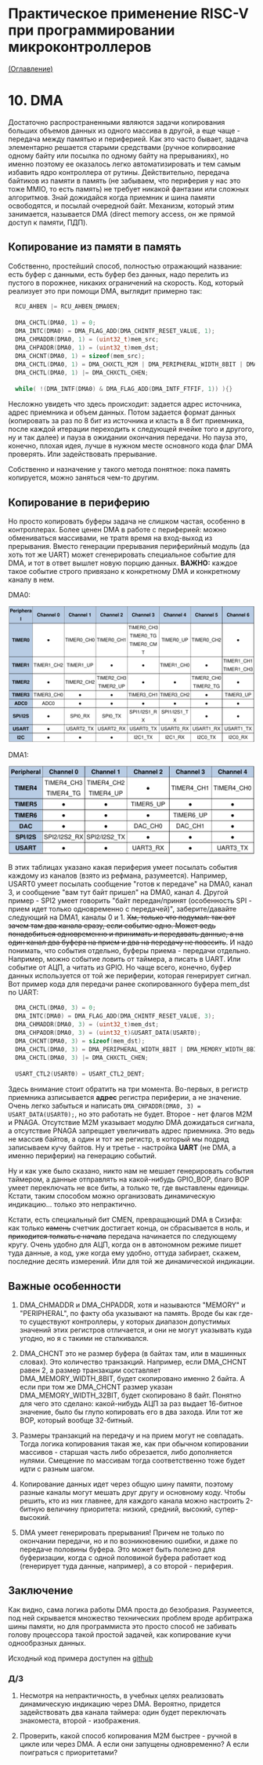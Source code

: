 # Практическое применение RISC-V при программировании микроконтроллеров

[(Оглавление)](index.md)

# 10. DMA

Достаточно распространенными являются задачи копирования больших объемов данных из одного массива в другой, а еще чаще - передача между памятью и периферией. Как это часто бывает, задача элементарно решается старыми средствами (ручное копирвоание одному байту или посылка по одному байту на прерываниях), но именно поэтому ее оказалось легко автоматизировать и тем самым избавить ядро контроллера от рутины. Действительно, передача байтиков из памяти в память (не забываем, что периферия у нас это тоже MMIO, то есть память) не требует никакой фантазии или сложных алгоритмов. Знай дожидайся когда приемник и шина памяти освободятся, и посылай очередной байт. Механизм, который этим занимается, называется DMA (direct memory access, он же прямой доступ к памяти, ПДП).

## Копирование из памяти в память

Собственно, простейший способ, полностью отражающий название: есть буфер с данными, есть буфер без данных, надо перелить из пустого в порожнее, никаких ограничений на скорость. Код, который реализует это при помощи DMA, выглядит примерно так:

```c
  RCU_AHBEN |= RCU_AHBEN_DMA0EN;

  DMA_CHCTL(DMA0, 1) = 0;
  DMA_INTC(DMA0) = DMA_FLAG_ADD(DMA_CHINTF_RESET_VALUE, 1);
  DMA_CHMADDR(DMA0, 1) = (uint32_t)mem_src;
  DMA_CHPADDR(DMA0, 1) = (uint32_t)mem_dst;
  DMA_CHCNT(DMA0, 1) = sizeof(mem_src);
  DMA_CHCTL(DMA0, 1) = DMA_CHXCTL_M2M | DMA_PERIPHERAL_WIDTH_8BIT | DMA_MEMORY_WIDTH_8BIT | DMA_CHXCTL_MNAGA | DMA_CHXCTL_PNAGA  | DMA_CHXCTL_DIR;
  DMA_CHCTL(DMA0, 1) |= DMA_CHXCTL_CHEN;
  
  while( !(DMA_INTF(DMA0) & DMA_FLAG_ADD(DMA_INTF_FTFIF, 1)) ){}
```

Несложно увидеть что здесь происходит: задается адрес источника, адрес приемника и объем данных. Потом задается формат данных (копировать за раз по 8 бит из источника и класть в 8 бит приемника, после каждой итерации переходить к следующей ячейке того и другого, ну и так далее) и пауза в ожидании окончания передачи. Но пауза это, конечно, плохая идея, лучше в нужном месте основного кода флаг DMA проверять. Или задействовать прерывание.

Собственно и назначение у такого метода понятное: пока память копируется, можно заняться чем-то другим.

## Копирование в периферию

Но просто копировать буферы задача не слишком частая, особенно в контроллерах. Более ценен DMA в работе с периферией: можно обмениваться массивами, не тратя время на вход-выход из прерывания. Вместо генерации прерывания периферийный модуль (да хоть тот же UART) может сгенерировать специальное событие для DMA, и тот в ответ вышлет новую порцию данных. **ВАЖНО:** каждое такое событие строго привязано к конкретному DMA и конкретному каналу в нем.

DMA0:

![таблица периферии для DMA0](files/9.DMA0.png)

DMA1:

![таблица периферии для DMA1](files/9.DMA1.png)

В этих таблицах указано какая периферия умеет посылать события каждому из каналов (взято из рефмана, разумеется). Например, USART0 умеет посылать сообщение "готов к передаче" на DMA0, канал 3, и сообщение "вам тут байт пришел" на DMA0, канал 4. Другой пример - SPI2 умеет говорить "байт передан/принят (особенность SPI - прием идет только одновременно с передачей)", заберите/давайте следующий на DMA1, каналы 0 и 1. ~~Хм, только что подумал: так вот зачем там два канала сразу, если событие одно. Может ведь понадобиться одновременно и принимать и передавать данные, а на один канал два буфера на прием и два на передачу не повесить~~. И надо понимать, что события отдельно, буферы приема - передачи отдельно. Например, можно событие ловить от таймера, а писать в UART. Или событие от АЦП, а читать из GPIO. Но чаще всего, конечно, буфер данных используется от той же периферии, которая генерирует сигнал. Вот пример кода для передачи ранее скопированного буфера mem_dst по UART:

```c
  DMA_CHCTL(DMA0, 3) = 0;
  DMA_INTC(DMA0) = DMA_FLAG_ADD(DMA_CHINTF_RESET_VALUE, 3);
  DMA_CHMADDR(DMA0, 3) = (uint32_t)mem_dst;
  DMA_CHPADDR(DMA0, 3) = (uint32_t)&USART_DATA(USART0);
  DMA_CHCNT(DMA0, 3) = sizeof(mem_dst);
  DMA_CHCTL(DMA0, 3) = DMA_PERIPHERAL_WIDTH_8BIT | DMA_MEMORY_WIDTH_8BIT | DMA_CHXCTL_MNAGA | DMA_CHXCTL_DIR;
  DMA_CHCTL(DMA0, 3) |= DMA_CHXCTL_CHEN;
  
  USART_CTL2(USART0) = USART_CTL2_DENT;
```

Здесь внимание стоит обратить на три момента. Во-первых, в регистр приемника азписывается **адрес** регистра периферии, а не значение. Очень легко забыться и написать ```DMA_CHPADDR(DMA0, 3) = USART_DATA(USART0);```, но это работать не будет. Второе - нет флагов M2M и PNAGA. Отсутствие M2M указывает модулю DMA дожидаться сигнала, а отсутствие PNAGA запрещает увеличивать адрес приемника. Это ведь не массив байтов, а один и тот же регистр, в который мы подряд записываем кучу байтов. Ну и третье - настройка **UART** (не DMA, а именно периферии) на генерацию событий.

Ну и как уже было сказано, никто нам не мешает генерировать события таймером, а данные отправлять на какой-нибудь GPIO_BOP, благо BOP умеет переключать не все биты, а только те, где выставлены единицы. Кстати, таким способом можно организовать динамическую индикацию... только это непрактично.

Кстати, есть специальный бит CMEN, превращающий DMA в Сизифа: как только ~~камень~~ счетчик достигает конца, он сбрасывается в ноль, и ~~приходится толкать с начала~~ передача начинается по следующему кругу. Очень удобно для АЦП, когда он в автономном режиме пишет туда данные, а код, уже когда ему удобно, оттуда забирает, скажем, последние десять измерений. Или для той же динамической индикации.

## Важные особенности

1. DMA_CHMADDR и DMA_CHPADDR, хотя и называются "MEMORY" и "PERIPHERAL", по факту оба указывают на память. Вроде бы как где-то существуют контроллеры, у которых диапазон допустимых значений этих регистров отличается, и они не могут указывать куда угодно, но я с такими не сталкивался.

2. DMA_CHCNT это не размер буфера (в байтах там, или в машинных словах). Это количество транзакций. Например, если DMA_CHCNT равен 2, а размер транзакции составляет DMA_MEMORY_WIDTH_8BIT, будет скопировано именно 2 байта. А если при том же DMA_CHCNT размер указан DMA_MEMORY_WIDTH_32BIT, будет скопировано 8 байт. Понятно для чего это сделано: какой-нибудь АЦП за раз выдает 16-битное значение, было бы глупо копировать его в два захода. Или тот же BOP, который вообще 32-битный.

3. Размеры транзакций на передачу и на прием могут не совпадать. Тогда логика копирования такая же, как при обычном копировании массивов - старшая часть либо обрезается, либо дополняется нулями. Смещение по массивам тогда соответственно тоже будет идти с разным шагом.

4. Копирование данных идет через общую шину памяти, поэтому разные каналы могут мешать друг другу и основному коду. Чтобы решить, кто из них главнее, для каждого канала можно настроить 2-битную величину приоритета: низкий, средний, высокий, супер-высокий.

5. DMA умеет генерировать прерывания! Причем не только по окончании передачи, но и по возникновению ошибки, и даже по передаче половины буфера. Это может быть полезно для буферизации, когда с одной половиной буфера работает код (генерирует туда данные, например), а со второй - периферия.

## Заключение

Как видно, сама логика работы DMA проста до безобразия. Разумеется, под ней скрывается множество технических проблем вроде арбитража шины памяти, но для программиста это просто способ не забивать голову процессора такой простой задачей, как копирование кучи однообразных данных.

Исходный код примера доступен на [github](https://github.com/KarakatitsaRISCV/riscv-asm/tree/main/9.DMA)

### Д/З

1. Несмотря на непрактичность, в учебных целях реализовать динамическую индикацию через DMA. Вероятно, придется задействовать два канала таймера: один будет переключать знакоместа, второй - изображения.

2. Проверить, какой способ копирования M2M быстрее - ручной в цикле или через DMA. А если они запущены одновременно? А если поиграться с приоритетами?